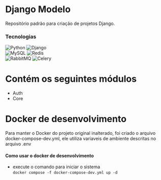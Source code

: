 # Django Modelo 
Repositório padrão para criação de projetos Django.

### Tecnologias
![Python](https://img.shields.io/badge/python-3670A0?style=for-the-badge&logo=python&logoColor=ffdd54)
![Django](https://img.shields.io/badge/django-%23092E20.svg?style=for-the-badge&logo=django&logoColor=white)
<br>
![MySQL](https://img.shields.io/badge/mysql-%2300f.svg?style=for-the-badge&logo=mysql&logoColor=white)
![Redis](https://img.shields.io/badge/Redis-DC382D?style=for-the-badge&logo=redis&logoColor=white)
<br>
![RabbitMQ](https://img.shields.io/badge/Rabbitmq-FF6600?style=for-the-badge&logo=rabbitmq&logoColor=white)
![Celery](https://img.shields.io/badge/celery-%23a9cc54.svg?style=for-the-badge&logo=celery&logoColor=ddf4a4)
# Contém os seguintes módulos
* Auth
* Core

# Docker de desenvolvimento
Para manter o Docker do projeto original inalterado, foi criado o arquivo docker-compose-dev.yml, ele utiliza variaveis de ambiente descritas no arquivo .env


#### Como usar o docker de desenvolvimento

- execute o comando para iniciar o sistema
<br/>```docker compose -f docker-compose-dev.yml up -d```